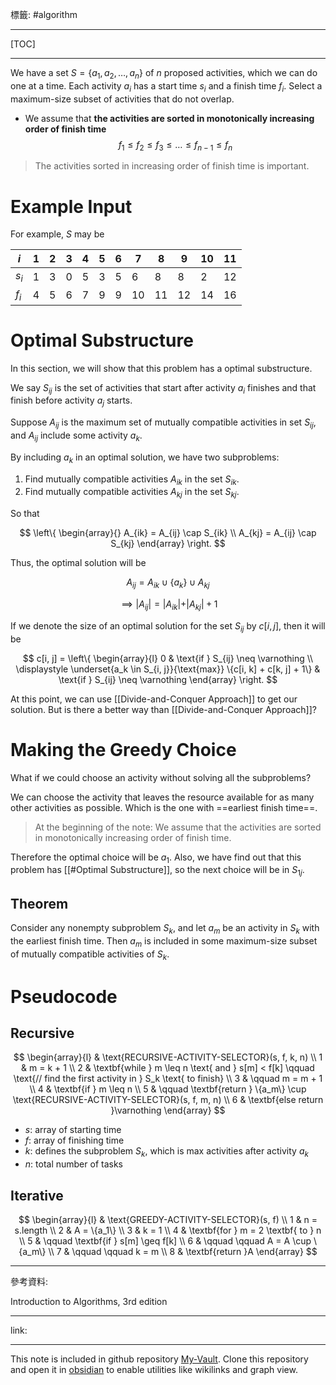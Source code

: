 標籤: #algorithm 

---

[TOC]

---

We have a set $S = \{a_1, a_2, \dots, a_n\}$ of $n$ proposed activities, which we can do one at a time. Each activity $a_i$ has a start time $s_i$ and a finish time $f_i$. Select a maximum-size subset of activities that do not overlap.

- We assume that **the activities are sorted in monotonically increasing order of finish time**
$$f_1 \leq f_2 \leq f_3 \leq \dots \leq f_{n - 1} \leq f_n$$

> The activities sorted in increasing order of finish time is important.

# Example Input

For example, $S$ may be

| $i$   | $1$ | $2$ | $3$ | $4$ | $5$ | $6$ | $7$  | $8$  | $9$  | $10$ | $11$ |
| ----- | --- | --- | --- | --- | --- | --- | ---- | ---- | ---- | ---- | ---- |
| $s_i$ | $1$ | $3$ | $0$ | $5$ | $3$ | $5$ | $6$  | $8$  | $8$  | $2$  | $12$ |
| $f_i$ | $4$ | $5$ | $6$ | $7$ | $9$ | $9$ | $10$ | $11$ | $12$ | $14$ | $16$ | 

# Optimal Substructure

In this section, we will show that this problem has a optimal substructure.

We say $S_{ij}$ is the set of activities that start after activity $a_i$ finishes and that finish before activity $a_j$ starts.

Suppose $A_{ij}$ is the maximum set of mutually compatible activities in set $S_{ij}$, and $A_{ij}$ include some activity $a_k$.

By including $a_k$ in an optimal solution, we have two subproblems:
1. Find mutually compatible activities $A_{ik}$ in the set $S_{ik}$.
2. Find mutually compatible activities $A_{kj}$ in the set $S_{kj}$.

So that

$$
\left\{
	\begin{array}{}
		A_{ik} = A_{ij} \cap S_{ik} \\
		A_{kj} = A_{ij} \cap S_{kj}
	\end{array}
\right.
$$

Thus, the optimal solution will be

$$A_{ij} = A_{ik} \cup \{a_k\} \cup A_{kj}$$

$$\implies \vert A_{ij} \vert = \vert A_{ik}\vert + 
\vert A_{kj} \vert + 1$$

If we denote the size of an optimal solution for the set $S_{ij}$ by $c[i, j]$, then it will be

$$
c[i, j] = 
\left\{
	\begin{array}{l}
		0 & \text{if } S_{ij} \neq \varnothing \\
		\displaystyle \underset{a_k \in S_{i, j}}{\text{max}} \{c[i, k] + c[k, j] + 1\} &
		\text{if } S_{ij} \neq \varnothing
	\end{array}
\right.
$$

At this point, we can use [[Divide-and-Conquer Approach]] to get our solution. But is there a better way than [[Divide-and-Conquer Approach]]?

# Making the Greedy Choice

What if we could choose an activity without solving all the subproblems?

We can choose the activity that leaves the resource available for as many other activities as possible. Which is the one with ==earliest finish time==.

> At the beginning of the note:
> We assume that the activities are sorted in monotonically increasing order of finish time.

Therefore the optimal choice will be $a_1$. Also, we have find out that this problem has [[#Optimal Substructure]], so the next choice will be in $S_{1j}$.

## Theorem

Consider any nonempty subproblem $S_k$, and let $a_m$ be an activity in $S_k$ with the earliest finish time. Then $a_m$ is included in some maximum-size subset of mutually compatible activities of $S_k$.

# Pseudocode

## Recursive

$$
\begin{array}{l}
	& \text{RECURSIVE-ACTIVITY-SELECTOR}(s, f, k, n) \\
	1 & m = k + 1 \\
	2 & \textbf{while } m \leq n \text{ and } s[m] < f[k] \qquad \text{// find the first activity in } S_k \text{ to finish} \\
	3 & \qquad m = m + 1 \\
	4 & \textbf{if } m \leq n \\
	5 & \qquad \textbf{return } \{a_m\} \cup \text{RECURSIVE-ACTIVITY-SELECTOR}(s, f, m, n) \\
	6 & \textbf{else return }\varnothing
\end{array}
$$

- $s$: array of starting time
- $f$: array of finishing time
- $k$: defines the subproblem $S_k$, which is max activities after activity $a_k$
- $n$: total number of tasks

## Iterative

$$
\begin{array}{l}
	& \text{GREEDY-ACTIVITY-SELECTOR}(s, f) \\
	1 & n = s.length \\
	2 & A = \{a_1\} \\
	3 & k = 1 \\
	4 & \textbf{for } m = 2 \textbf{ to } n \\
	5 & \qquad \textbf{if } s[m] \geq f[k] \\
	6 & \qquad \qquad A = A \cup \{a_m\} \\
	7 & \qquad \qquad k = m \\
	8 & \textbf{return }A
\end{array}
$$

---

參考資料:

Introduction to Algorithms, 3rd edition

---

link:


---

This note is included in github repository [My-Vault](https://github.com/LittleD3092/My-Vault.git). Clone this repository and open it in [obsidian](https://obsidian.md/) to enable utilities like wikilinks and graph view.
